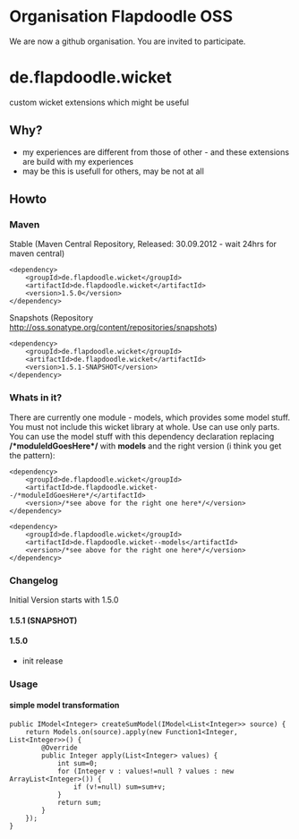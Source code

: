 # Organisation Flapdoodle OSS

We are now a github organisation. You are invited to participate.

# de.flapdoodle.wicket 

custom wicket extensions which might be useful

## Why?

- my experiences are different from those of other - and these extensions are build with my experiences
- may be this is usefull for others, may be not at all

## Howto

### Maven

Stable (Maven Central Repository, Released: 30.09.2012 - wait 24hrs for maven central)

	<dependency>
		<groupId>de.flapdoodle.wicket</groupId>
		<artifactId>de.flapdoodle.wicket</artifactId>
		<version>1.5.0</version>
	</dependency>

Snapshots (Repository http://oss.sonatype.org/content/repositories/snapshots)

	<dependency>
		<groupId>de.flapdoodle.wicket</groupId>
		<artifactId>de.flapdoodle.wicket</artifactId>
		<version>1.5.1-SNAPSHOT</version>
	</dependency>

### Whats in it?

There are currently one module - models, which provides some model stuff. You must not include this wicket
library at whole. Use can use only parts. You can use the model stuff with this dependency declaration replacing
__/\*moduleIdGoesHere\*/__ with __models__ and the right version (i think you get the pattern):

	<dependency>
		<groupId>de.flapdoodle.wicket</groupId>
		<artifactId>de.flapdoodle.wicket--/*moduleIdGoesHere*/</artifactId>
		<version>/*see above for the right one here*/</version>
	</dependency>

	<dependency>
		<groupId>de.flapdoodle.wicket</groupId>
		<artifactId>de.flapdoodle.wicket--models</artifactId>
		<version>/*see above for the right one here*/</version>
	</dependency>

### Changelog

Initial Version starts with 1.5.0

#### 1.5.1 (SNAPSHOT)


#### 1.5.0

- init release


### Usage

#### simple model transformation

	public IModel<Integer> createSumModel(IModel<List<Integer>> source) {
		return Models.on(source).apply(new Function1<Integer, List<Integer>>() {
			@Override
			public Integer apply(List<Integer> values) {
				int sum=0;
				for (Integer v : values!=null ? values : new ArrayList<Integer>()) {
					if (v!=null) sum=sum+v;
				}
				return sum;
			}
		});
	}


